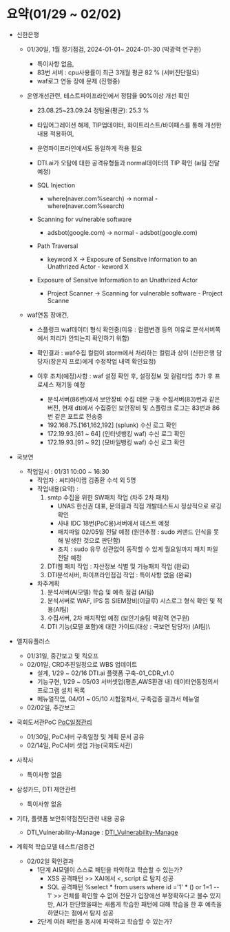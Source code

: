 # 요약(01/29 ~ 02/02)

* 신한은행
    * 01/30일, 1월 정기점검, 2024-01-01~ 2024-01-30 (박광력 연구원)
        - 특이사항 없음, 
        - 83번 서버 : cpu사용률이 최근 3개월 평균 82 % (서버진단필요)
        - waf로그 연동 장애 문제 (진행중)
    * 운영개선관련, 테스트파이프라인에서 정탐율 90%이상 개선 확인
        - 23.08.25~23.09.24 정탐율(평균):  25.3 %
        - 타임어그레이션 해제, TIP업데이터, 화이트리스트/바이패스를 통해 개선한 내용 적용하여, 
        - 운영파이프라인에서도 동일하게 적용 필요
        - DTI.ai가 오탐에 대한 공격유형들과 normal데이터의 TIP 확인 (ai팀 전달 예정)

        - SQL Injection 
            * where(naver.com%search) → normal - where(naver.com%search)
        - Scanning for vulnerable software 
            * adsbot(google.com) → normal - adsbot(google.com)
        - Path Traversal 
            * keyword X → Exposure of Sensitve Information to an Unathrized Actor - keword X
        - Exposure of Sensitve Information to an Unathrized Actor 
            * Project Scanner → Scanning for vulnerable software - Project Scanne

    * waf연동 장애건,
        - 스플렁크 waf데이터 형식 확인중(이유 : 컬럼변경 등의 이유로 분석서버쪽에서 처리가 안되는지 확인하기 위함)
        - 확인결과 : waf수집 컬럼이 storm에서 처리하는 컬럼과 상이 (신한은행 담당자(장은지 프로)에게 수정작업 내역 확인요청)
        - 이후 조치(예정)사항 : waf 설정 확인 후, 설정정보 및 컬럼타입 추가 후 프로세스 재기동 예정

            - 분석서버(86번)에서 보안장비 수집 데몬 구동
              수집서버(83)번과 같은 버전, 현재 dti에서 수집중인 보안장비 및 스플렁크 로그는 83번과 86번 같은 포트로 전송중
            - 192.168.75.[161,162,192] (splunk) 수신 로그 확인
            - 172.19.93.[61 ~ 64] (인터넷뱅킹 waf) 수신 로그 확인
            - 172.19.93.[91 ~ 92] (모바일뱅킹 waf) 수신 로그 확인

* 국보연 
    * 작업일시 : 01/31 10:00 ~ 16:30
        - 작업자 : 씨티아이랩 김종환 수석 외 5명
        - 작업내용(요약) : 
            1) smtp 수집을 위한 SW패치 작업 (차주 2차 패치)
                * UNAS 한신권 대표, 문의결과 직접 개발테스트시 정상적으로 로깅 확인
                * 사내 IDC 18번(PoC용)서버에서 테스트 예정
                * 패치파일 02/05일 전달 예정 (원인추정 : sudo 커맨드 인식을 못해 발생한 것으로 판단함)
                * 조치 : sudo 유무 상관없이 동작할 수 있게 월요일까지 패치 파일 전달 예정
            2) DTI웹 패치 작업 : 자산정보 식별 및 기능패치 작업 (완료)
            3) DTI분석서버, 파이프라인점검 작업 : 특이사항 없음 (완료)
        - 차주계획
            1) 분석서버(AI모델) 학습 및 예측 점검 (AI팀)
            2) 분석서버로 WAF, IPS 등 SIEM장비(이글루) 시스로그 형식 확인 및 적용(AI팀)
            3) 수집서버, 2차 패치작업 예정 (보안기술팀 박광력 연구원)
            3) DTI 기능(모델 포함)에 대한 가이드(대상 : 국보연 담당자) (AI팀)\

* 엘지유플러스
    * 01/31일, 중간보고 및 킥오프
    * 02/01일, CRD추진일정으로 WBS 업데이트
        - 설계, 1/29 ~ 02/16
            DTI.ai 플랫폼 구축-01_CDR_v1.0
        - 기능구현, 1/29 ~ 05/03
            서버셋업(평촌,AWS환경 내)
            데이터연동정의서
            프로그램 설치 목록
        - 메뉴얼작업, 04/01 ~ 05/10
            시험절차서, 구축검증 결과서
            메뉴얼
    * 02/02일, 주간보고
    
* 국회도서관PoC [PoC일정관리](https://github.com/orgs/CTILabKR/projects/17)
    * 01/30일, PoC서버 구축일정 및 계획 문서 공유
    * 02/14일, PoC서버 셋업 가능(국회도서관)

* 사작사
    * 특이사항 없음
    
* 삼성카드, DTI 제안관련
    * 특이사항 없음

* 기타, 플랫폼 보안취약점진단관련 내용 공유
    * DTI_Vulnerability-Manage : [DTI_Vulnerability-Manage](https://github.com/orgs/CTILabKR/projects/21/views/1?sliceBy%5Bvalue%5D=_noValue)

* 계획적 학습모델 테스트/검증건
    * 02/02일 확인결과
        * 1단계 AI모델이 스스로 패턴을 파악하고 학습할 수 있는가?
	        - XSS 공격패턴 <script>alert(1);</script>							    >> XAI에서 <, script 로 탐지 성공
	        - SQL 공격패턴 %select * from users where id  ='1' * (\) or 1=1 -- 1' 	>> 전체를 확인할 수 없어 전문가 입장에선 부정확하다고 볼수 있지만, AI가 판단했을때는 새롭게 학습한 패턴에 대해 학습을 한 후 예측을 하였다는 점에서 탐지 성공
        * 2단계 여러 패턴을 동시에 파악하고 학습할 수 있는가?